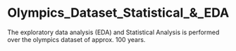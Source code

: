 # Olympics_Dataset_Statistical_&_EDA
The exploratory data analysis (EDA) and Statistical Analysis is performed over the olympics dataset of approx. 100 years.
